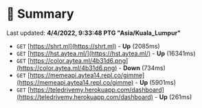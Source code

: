 # 📖 Summary
Last updated: **4/4/2022, 9:33:48 PTG "Asia/Kuala_Lumpur"**

- `GET` [https://shrt.ml](https://shrt.ml) - **Up** (2085ms)
- `GET` [https://hst.aytea.ml/](https://hst.aytea.ml/) - **Up** (16341ms)
- `GET` [https://color.aytea.ml/4b31d6.png](https://color.aytea.ml/4b31d6.png) - **Down** (734ms)
- `GET` [https://memeapi.aytea14.repl.co/gimme](https://memeapi.aytea14.repl.co/gimme) - **Up** (5901ms)
- `GET` [https://teledrivemy.herokuapp.com/dashboard](https://teledrivemy.herokuapp.com/dashboard) - **Up** (261ms)
